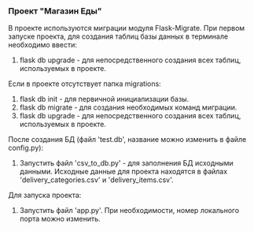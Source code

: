 ### Проект "Магазин Еды"

В проекте используются миграции модуля Flask-Migrate.
При первом запуске проекта, для создания таблиц базы данных в терминале необходимо ввести:
1. flask db upgrade - для непосредственного создания всех таблиц, используемых в проекте.

Если в проекте отсутствует папка migrations:
1. flask db init - для первичной инициализации базы.
2. flask db migrate - для создания необходимых команд миграции.
3. flask db upgrade - для непосредственного создания всех таблиц, используемых в проекте.

После создания БД (файл 'test.db', название можно изменить в файле config.py):
1. Запустить файл 'csv_to_db.py' - для заполнения БД исходными данными. Исходные данные для проекта находятся в файлах 'delivery_categories.csv' и 'delivery_items.csv'.

Для запуска проекта:
1. Запустить файл 'app.py'. При необходимости, номер локального порта можно изменить.